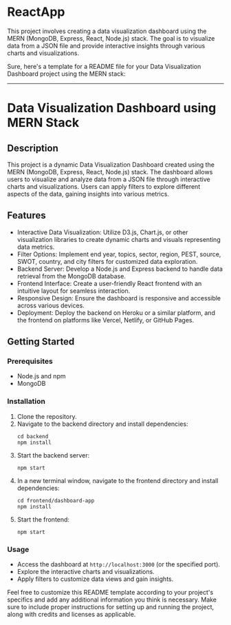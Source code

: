 # ReactApp
This project involves creating a data visualization dashboard using the MERN (MongoDB, Express, React, Node.js) stack. The goal is to visualize data from a JSON file and provide interactive insights through various charts and visualizations.

Sure, here's a template for a README file for your Data Visualization Dashboard project using the MERN stack:

---

# Data Visualization Dashboard using MERN Stack


## Description

This project is a dynamic Data Visualization Dashboard created using the MERN (MongoDB, Express, React, Node.js) stack. The dashboard allows users to visualize and analyze data from a JSON file through interactive charts and visualizations. Users can apply filters to explore different aspects of the data, gaining insights into various metrics.

## Features

- Interactive Data Visualization: Utilize D3.js, Chart.js, or other visualization libraries to create dynamic charts and visuals representing data metrics.
- Filter Options: Implement end year, topics, sector, region, PEST, source, SWOT, country, and city filters for customized data exploration.
- Backend Server: Develop a Node.js and Express backend to handle data retrieval from the MongoDB database.
- Frontend Interface: Create a user-friendly React frontend with an intuitive layout for seamless interaction.
- Responsive Design: Ensure the dashboard is responsive and accessible across various devices.
- Deployment: Deploy the backend on Heroku or a similar platform, and the frontend on platforms like Vercel, Netlify, or GitHub Pages.

## Getting Started

### Prerequisites

- Node.js and npm
- MongoDB

### Installation

1. Clone the repository.
2. Navigate to the backend directory and install dependencies:
   ```
   cd backend
   npm install
   ```
3. Start the backend server:
   ```
   npm start
   ```
4. In a new terminal window, navigate to the frontend directory and install dependencies:
   ```
   cd frontend/dashboard-app
   npm install
   ```
5. Start the frontend:
   ```
   npm start
   ```

### Usage

- Access the dashboard at `http://localhost:3000` (or the specified port).
- Explore the interactive charts and visualizations.
- Apply filters to customize data views and gain insights.



Feel free to customize this README template according to your project's specifics and add any additional information you think is necessary. Make sure to include proper instructions for setting up and running the project, along with credits and licenses as applicable.
